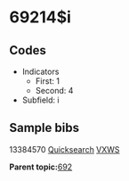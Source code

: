 # 69214$i

## Codes

-   Indicators
    -   First: 1
    -   Second: 4
-   Subfield: i

## Sample bibs

13384570 [Quicksearch](https://search.library.yale.edu/catalog/13384570) [VXWS](http://prodorbis.library.yale.edu:7014/vxws/GetHoldingsService?bibId=13384570)

**Parent topic:**[692](../../tags/692/692.md)

